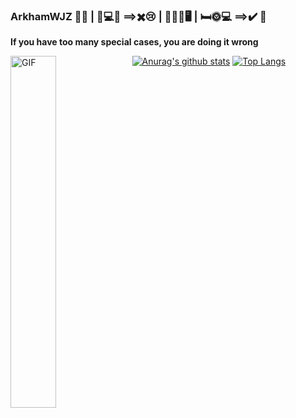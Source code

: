 ### ArkhamWJZ 🐞🧐 | 📝💻🌛 ==>✖️😢 | 🌛🧚‍♀️🖥 | 🛏️🌞💻 ==>✔️ 🥳

<!--
**ArkhamWJZ/ArkhamWJZ** is a ✨ _special_ ✨ repository because its `README.md` (this file) appears on your GitHub profile.

Here are some ideas to get you started:

- 🔭 I’m currently working on ...
- 🌱 I’m currently learning ...
- 👯 I’m looking to collaborate on ...
- 🤔 I’m looking for help with ...
- 💬 Ask me about ...
- 📫 How to reach me: ...
- 😄 Pronouns: ...
- ⚡ Fun fact: ...
-->

**If you have too many special cases, you are doing it wrong**

<img align="left" alt="GIF" src="https://media.giphy.com/media/4aPEhTsW1vz4A/giphy.gif" width=38% />

[![Anurag's github stats](https://github-readme-stats.vercel.app/api?username=ArkhamWJZ&hide=stars&count_private=true&theme=dracula)](https://github.com/ArkhamWJZ/ArkhamWJZ)
[![Top Langs](https://github-readme-stats.vercel.app/api/top-langs/?username=ArkhamWJZ&layout=compact&hide=HTML&theme=dracula&count_private=true)](https://github.com/ArkhamWJZ/ArkhamWJZ)



